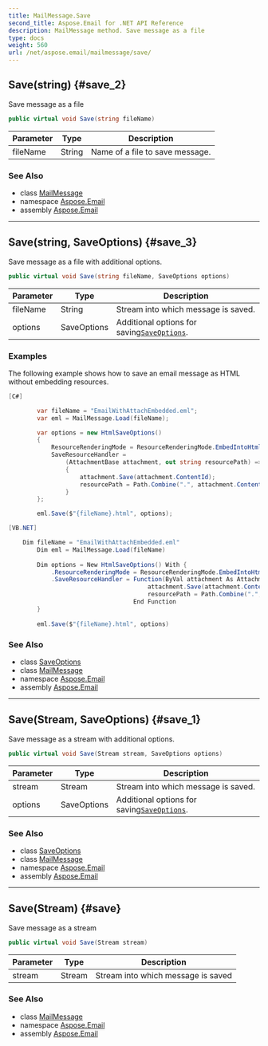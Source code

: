 ```yaml
---
title: MailMessage.Save
second_title: Aspose.Email for .NET API Reference
description: MailMessage method. Save message as a file
type: docs
weight: 560
url: /net/aspose.email/mailmessage/save/
---
```

## Save(string) {#save_2}

Save message as a file

```csharp
public virtual void Save(string fileName)
```

| Parameter | Type | Description |
| --- | --- | --- |
| fileName | String | Name of a file to save message. |

### See Also

* class [MailMessage](../)
* namespace [Aspose.Email](../../mailmessage/)
* assembly [Aspose.Email](../../../)

---

## Save(string, SaveOptions) {#save_3}

Save message as a file with additional options.

```csharp
public virtual void Save(string fileName, SaveOptions options)
```

| Parameter | Type | Description |
| --- | --- | --- |
| fileName | String | Stream into which message is saved. |
| options | SaveOptions | Additional options for saving[`SaveOptions`](../../saveoptions/). |

### Examples

The following example shows how to save an email message as HTML without embedding resources.

```csharp
[C#]

        var fileName = "EmailWithAttachEmbedded.eml";
        var eml = MailMessage.Load(fileName);

        var options = new HtmlSaveOptions()
        {
            ResourceRenderingMode = ResourceRenderingMode.EmbedIntoHtml,
            SaveResourceHandler =
                (AttachmentBase attachment, out string resourcePath) =>
                {
                    attachment.Save(attachment.ContentId);
                    resourcePath = Path.Combine(".", attachment.ContentId);
                }
        };

        eml.Save($"{fileName}.html", options);
```

```csharp
[VB.NET]

	Dim fileName = "EmailWithAttachEmbedded.eml"
        Dim eml = MailMessage.Load(fileName)
	
        Dim options = New HtmlSaveOptions() With {
            .ResourceRenderingMode = ResourceRenderingMode.EmbedIntoHtml,
            .SaveResourceHandler = Function(ByVal attachment As AttachmentBase, <Out> ByRef resourcePath As String)
                                       attachment.Save(attachment.ContentId)
                                       resourcePath = Path.Combine(".", attachment.ContentId)
                                   End Function
        }
	
        eml.Save($"{fileName}.html", options)
```

### See Also

* class [SaveOptions](../../saveoptions/)
* class [MailMessage](../)
* namespace [Aspose.Email](../../mailmessage/)
* assembly [Aspose.Email](../../../)

---

## Save(Stream, SaveOptions) {#save_1}

Save message as a stream with additional options.

```csharp
public virtual void Save(Stream stream, SaveOptions options)
```

| Parameter | Type | Description |
| --- | --- | --- |
| stream | Stream | Stream into which message is saved. |
| options | SaveOptions | Additional options for saving[`SaveOptions`](../../saveoptions/). |

### See Also

* class [SaveOptions](../../saveoptions/)
* class [MailMessage](../)
* namespace [Aspose.Email](../../mailmessage/)
* assembly [Aspose.Email](../../../)

---

## Save(Stream) {#save}

Save message as a stream

```csharp
public virtual void Save(Stream stream)
```

| Parameter | Type | Description |
| --- | --- | --- |
| stream | Stream | Stream into which message is saved |

### See Also

* class [MailMessage](../)
* namespace [Aspose.Email](../../mailmessage/)
* assembly [Aspose.Email](../../../)


